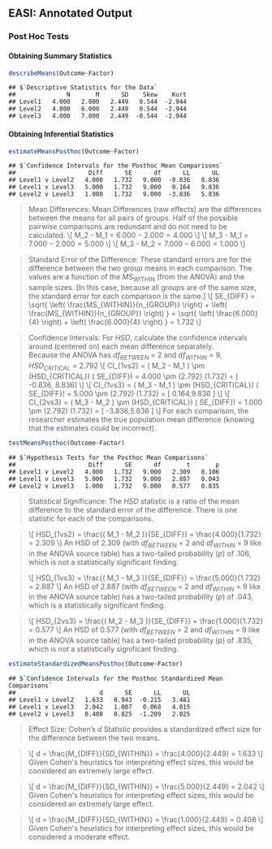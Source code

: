 
## EASI: Annotated Output

### Post Hoc Tests

#### Obtaining Summary Statistics

```r
describeMeans(Outcome~Factor)
```

```
## $`Descriptive Statistics for the Data`
##              N       M      SD    Skew    Kurt
## Level1   4.000   2.000   2.449   0.544  -2.944
## Level2   4.000   6.000   2.449   0.544  -2.944
## Level3   4.000   7.000   2.449  -0.544  -2.944
```

#### Obtaining Inferential Statistics


```r
estimateMeansPosthoc(Outcome~Factor)
```

```
## $`Confidence Intervals for the Posthoc Mean Comparisons`
##                    Diff      SE      df      LL      UL
## Level1 v Level2   4.000   1.732   9.000  -0.836   8.836
## Level1 v Level3   5.000   1.732   9.000   0.164   9.836
## Level2 v Level3   1.000   1.732   9.000  -3.836   5.836
```

> Mean Differences: Mean Differences (raw effects) are the differences between the means for all pairs of groups. Half of the possible pairwise comparisons are redundant and do not need to be calculated.
> \\[ M_2 - M_1 = 6.000 − 2.000 = 4.000 \\]
> \\[ M_3 - M_1 = 7.000 − 2.000 = 5.000 \\]
> \\[ M_3 - M_2 = 7.000 − 6.000 = 1.000 \\]

> Standard Error of the Difference: These standard errors are for the difference between the two group means in each comparison. The values are a function of the MS<sub>WITHIN</sub> (from the ANOVA) and the sample sizes. \[In this case, because all groups are of the same size, the standard error for each comparison is the same.\]
> \\[ SE_{DIFF} = \sqrt{ \left( \frac{MS_{WITHIN}}{n_{GROUP}} \right) + \left( \frac{MS_{WITHIN}}{n_{GROUP}} \right) } = \sqrt{ \left( \frac{6.000}{4} \right) + \left( \frac{6.000}{4} \right) } = 1.732 \\]

> Confidence Intervals: For *HSD*, calculate the confidence intervals around (centered on) each mean difference separately.  
> Because the ANOVA has *df<sub>BETWEEN</sub>* = 2 and *df<sub>WITHIN</sub>* = 9, *HSD<sub>CRITICAL</sub>* = 2.792
> \\[ CI_{1vs2} = ( M_2 - M_1 ) \pm (HSD_{CRITICAL}) ( SE_{DIFF}) = 4.000 \pm (2.792) (1.732) = [ -0.836, 8.836] \\]
> \\[ CI_{1vs3} = ( M_3 - M_1 ) \pm (HSD_{CRITICAL}) ( SE_{DIFF}) = 5.000 \pm (2.792) (1.732) = [ 0.164,9.836 ] \\]
> \\[ CI_{2vs3} = ( M_3 - M_2 ) \pm (HSD_{CRITICAL}) ( SE_{DIFF}) = 1.000 \pm (2.792) (1.732) = [ -3.836,5.836 ] \\]
> For each comparison, the researcher estimates the true population mean difference (knowing that the estimates could be incorrect).

```r
testMeansPosthoc(Outcome~Factor)
```

```
## $`Hypothesis Tests for the Posthoc Mean Comparisons`
##                    Diff      SE      df       t       p
## Level1 v Level2   4.000   1.732   9.000   2.309   0.106
## Level1 v Level3   5.000   1.732   9.000   2.887   0.043
## Level2 v Level3   1.000   1.732   9.000   0.577   0.835
```

> Statistical Significance: The *HSD* statistic is a ratio of the mean difference to the standard error of the difference. There is one statistic for each of the comparisons.

> \\[ HSD_{1vs2} = \frac{( M_1 - M_2 )}{SE_{DIFF}} = \frac{4.000}{1.732} = 2.309 \\]
> An HSD of 2.309 (with *df<sub>BETWEEN</sub>* = 2 and *df<sub>WITHIN</sub>* = 9 like in the ANOVA source table) has a two-tailed probability (*p*) of .106, which is not a statistically significant finding.

> \\[ HSD_{1vs3} = \frac{( M_1 - M_3 )}{SE_{DIFF}} = \frac{5.000}{1.732} = 2.887 \\]
> An HSD of 2.887 (with *df<sub>BETWEEN</sub>* = 2 and *df<sub>WITHIN</sub>* = 9 like in the ANOVA source table) has a two-tailed probability (*p*) of .043, which is a statistically significant finding.

> \\[ HSD_{2vs3} = \frac{( M_2 - M_3 )}{SE_{DIFF}} = \frac{1.000}{1.732} = 0.577 \\]
> An HSD of 0.577 (with *df<sub>BETWEEN</sub>* = 2 and *df<sub>WITHIN</sub>* = 9 like in the ANOVA source table) has a two-tailed probability (*p*) of .835, which is not a statistically significant finding.

```r
estimateStandardizedMeansPosthoc(Outcome~Factor)
```

```
## $`Confidence Intervals for the Posthoc Standardized Mean Comparisons`
##                       d      SE      LL      UL
## Level1 v Level2   1.633   0.943  -0.215   3.481
## Level1 v Level3   2.042   1.007   0.068   4.015
## Level2 v Level3   0.408   0.825  -1.209   2.025
```

> Effect Size: Cohen’s *d* Statistic provides a standardized effect size for the difference between the two means.

> \\[ d = \frac{M_{DIFF}}{SD_{WITHIN}} = \frac{4.000}{2.449} = 1.633 \\]
> Given Cohen's heuristics for interpreting effect sizes, this would be considered an extremely large effect.

> \\[ d = \frac{M_{DIFF}}{SD_{WITHIN}} = \frac{5.000}{2.449} = 2.042 \\]
> Given Cohen's heuristics for interpreting effect sizes, this would be considered an extremely large effect.

> \\[ d = \frac{M_{DIFF}}{SD_{WITHIN}} = \frac{1.000}{2.449} = 0.408 \\]
> Given Cohen's heuristics for interpreting effect sizes, this would be considered a moderate effect.
